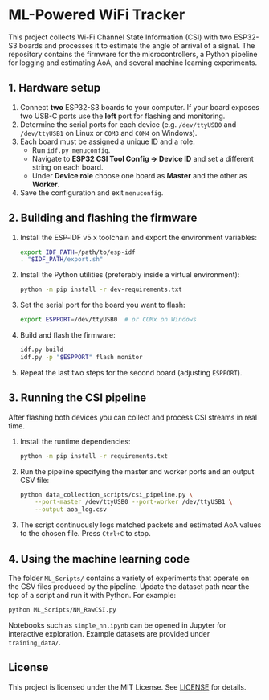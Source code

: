 # ML-Powered WiFi Tracker

This project collects Wi-Fi Channel State Information (CSI) with two ESP32-S3 boards and processes it to estimate the angle of arrival of a signal. The repository contains the firmware for the microcontrollers, a Python pipeline for logging and estimating AoA, and several machine learning experiments.

## 1. Hardware setup

1. Connect **two** ESP32-S3 boards to your computer. If your board exposes two USB-C ports use the **left** port for flashing and monitoring.
2. Determine the serial ports for each device (e.g. `/dev/ttyUSB0` and `/dev/ttyUSB1` on Linux or `COM3` and `COM4` on Windows).
3. Each board must be assigned a unique ID and a role:
   - Run `idf.py menuconfig`.
   - Navigate to **ESP32 CSI Tool Config → Device ID** and set a different string on each board.
   - Under **Device role** choose one board as **Master** and the other as **Worker**.
4. Save the configuration and exit `menuconfig`.

## 2. Building and flashing the firmware

1. Install the ESP‑IDF v5.x toolchain and export the environment variables:

   ```bash
   export IDF_PATH=/path/to/esp-idf
   . "$IDF_PATH/export.sh"
   ```
2. Install the Python utilities (preferably inside a virtual environment):

   ```bash
   python -m pip install -r dev-requirements.txt
   ```
3. Set the serial port for the board you want to flash:

   ```bash
   export ESPPORT=/dev/ttyUSB0  # or COMx on Windows
   ```
4. Build and flash the firmware:

   ```bash
   idf.py build
   idf.py -p "$ESPPORT" flash monitor
   ```
5. Repeat the last two steps for the second board (adjusting `ESPPORT`).

## 3. Running the CSI pipeline

After flashing both devices you can collect and process CSI streams in real time.

1. Install the runtime dependencies:

   ```bash
   python -m pip install -r requirements.txt
   ```
2. Run the pipeline specifying the master and worker ports and an output CSV file:

   ```bash
   python data_collection_scripts/csi_pipeline.py \
       --port-master /dev/ttyUSB0 --port-worker /dev/ttyUSB1 \
       --output aoa_log.csv
   ```
3. The script continuously logs matched packets and estimated AoA values to the chosen file. Press `Ctrl+C` to stop.

## 4. Using the machine learning code

The folder `ML_Scripts/` contains a variety of experiments that operate on the CSV files produced by the pipeline. Update the dataset path near the top of a script and run it with Python. For example:

```bash
python ML_Scripts/NN_RawCSI.py
```

Notebooks such as `simple_nn.ipynb` can be opened in Jupyter for interactive exploration. Example datasets are provided under `training_data/`.

## License

This project is licensed under the MIT License. See [LICENSE](LICENSE) for details.
